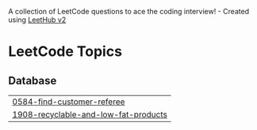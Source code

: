 A collection of LeetCode questions to ace the coding interview! - Created using [LeetHub v2](https://github.com/arunbhardwaj/LeetHub-2.0)
<!---LeetCode Topics Start-->
# LeetCode Topics
## Database
|  |
| ------- |
| [0584-find-customer-referee](https://github.com/kimpra2989/codetree-TILs/tree/master/0584-find-customer-referee) |
| [1908-recyclable-and-low-fat-products](https://github.com/kimpra2989/codetree-TILs/tree/master/1908-recyclable-and-low-fat-products) |
<!---LeetCode Topics End-->